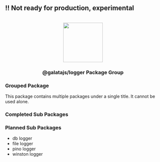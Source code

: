 
## !! Not ready for production, experimental

<p align="center">
<br>
<img src="https://avatars.githubusercontent.com/u/108695351?s=200&v=4" width="128" height="128">
</p>
<h3 align="center">@galatajs/logger Package Group</h3>

### Grouped Package

This package contains multiple packages under a single title. It cannot be used alone.

### Completed Sub Packages

### Planned Sub Packages

- db logger
- file logger
- pino logger
- winston logger